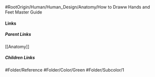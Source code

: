 #RootOrigin/Human/Human_Design/Anatomy/How to Draww Hands and Feet Master Guide
#### Links
##### Parent Links
[[Anatomy]]
##### Children Links
#Folder/Reference
#Folder/Color/Green
#Folder/Subcolor/1

